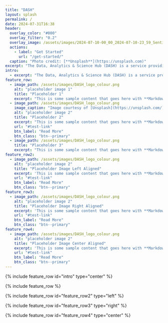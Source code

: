 ```yaml
---
title: "DASH"
layout: splash
permalink: /
date: 2024-07-31T16:38
header:
  overlay_color: "#000"
  overlay_filter: "0.2"
  overlay_image: /assets/images/2024-07-10-00_00_2024-07-10-23_59_Sentinel-1_AWS-IW-VVVH_SAR_urban (1).jpg
  actions:
    - label: "Get Started"
      url: "/get-started/"
  caption: "Photo credit: [**Unsplash**](https://unsplash.com)"
excerpt: "The Data, Analytics & Science Hub (DASH) is a service providing support to data scientists across Defra group."
intro: 
  - excerpt: "The Data, Analytics & Science Hub (DASH) is a service providing support to data scientists across Defra group."
feature_row:
  - image_path: /assets/images/DASH_logo_colour.png
    alt: "placeholder image 1"
    title: "Placeholder 1"
    excerpt: "This is some sample content that goes here with **Markdown** formatting."
  - image_path: /assets/images/DASH_logo_colour.png
    image_caption: "Image courtesy of [Unsplash](https://unsplash.com/)"
    alt: "placeholder image 2"
    title: "Placeholder 2"
    excerpt: "This is some sample content that goes here with **Markdown** formatting."
    url: "#test-link"
    btn_label: "Read More"
    btn_class: "btn--primary"
  - image_path: /assets/images/DASH_logo_colour.png
    title: "Placeholder 3"
    excerpt: "This is some sample content that goes here with **Markdown** formatting."
feature_row2:
  - image_path: /assets/images/DASH_logo_colour.png
    alt: "placeholder image 2"
    title: "Placeholder Image Left Aligned"
    excerpt: 'This is some sample content that goes here with **Markdown** formatting. Left aligned with `type="left"`'
    url: "#test-link"
    btn_label: "Read More"
    btn_class: "btn--primary"
feature_row3:
  - image_path: /assets/images/DASH_logo_colour.png
    alt: "placeholder image 2"
    title: "Placeholder Image Right Aligned"
    excerpt: 'This is some sample content that goes here with **Markdown** formatting. Right aligned with `type="right"`'
    url: "#test-link"
    btn_label: "Read More"
    btn_class: "btn--primary"
feature_row4:
  - image_path: /assets/images/DASH_logo_colour.png
    alt: "placeholder image 2"
    title: "Placeholder Image Center Aligned"
    excerpt: 'This is some sample content that goes here with **Markdown** formatting. Centered with `type="center"`'
    url: "#test-link"
    btn_label: "Read More"
    btn_class: "btn--primary"
---
```


{% include feature_row id="intro" type="center" %}

{% include feature_row %}

{% include feature_row id="feature_row2" type="left" %}

{% include feature_row id="feature_row3" type="right" %}

{% include feature_row id="feature_row4" type="center" %}
